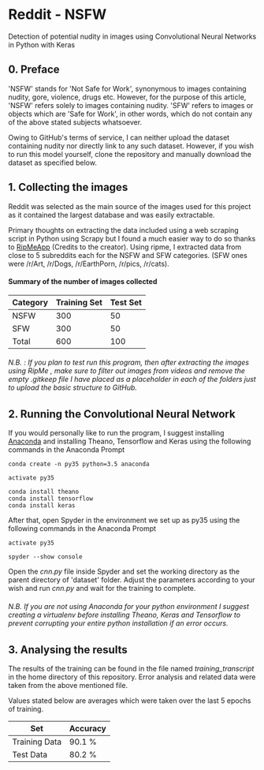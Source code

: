 # Reddit - NSFW
Detection of potential nudity in images using Convolutional Neural Networks in Python with Keras

## 0. Preface
'NSFW' stands for 'Not Safe for Work', synonymous to images containing nudity, gore, violence, drugs etc. However, for the purpose of this article, 'NSFW' refers solely to images containing nudity.
'SFW' refers to images or objects which are 'Safe for Work', in other words, which do not contain any of the above stated subjects whatsoever.

Owing to GitHub's terms of service, I can neither upload the dataset containing nudity nor directly link to any such dataset. However, if you wish to run this model yourself, clone the repository and manually download the dataset as specified below.

## 1. Collecting the images
Reddit was selected as the main source of the images used for this project as it contained the largest database and was easily extractable.

Primary thoughts on extracting the data included using a web scraping script in Python using Scrapy but I found a much easier way to do so thanks to [RipMeApp](https://github.com/ripmeapp/ripme) (Credits to the creator). Using ripme, I extracted data from close to 5 subreddits each for the NSFW and SFW categories. (SFW ones were /r/Art, /r/Dogs, /r/EarthPorn, /r/pics, /r/cats). 

#### Summary of the number of images collected

Category | Training Set | Test Set
-------- | ------------ | ---------
NSFW | 300 | 50
SFW | 300 | 50
Total | 600 | 100

###### N.B. : If you plan to test run this program, then after extracting the images using RipMe , make sure to filter out images from videos and remove the empty .gitkeep file I have placed as a placeholder in each of the folders just to upload the basic structure to GitHub.

## 2. Running the Convolutional Neural Network

If you would personally like to run the program, I suggest installing [Anaconda](https://www.anaconda.com/download/) and installing Theano, Tensorflow and Keras using the following commands in the Anaconda Prompt

```
conda create -n py35 python=3.5 anaconda

activate py35

conda install theano
conda install tensorflow
conda install keras
```

After that, open Spyder in the environment we set up as py35 using the following commands in the Anaconda Prompt
```
activate py35

spyder --show console
```

Open the *cnn.py* file inside Spyder and set the working directory as the parent directory of 'dataset' folder.
Adjust the parameters according to your wish and run *cnn.py* and wait for the training to complete.

###### N.B. If you are not using Anaconda for your python environment I suggest creating a virtualenv before installing Theano, Keras and Tensorflow to prevent corrupting your entire python installation if an error occurs.

## 3. Analysing the results
The results of the training can be found in the file named *training_transcript* in the home directory of this repository. Error analysis and related data were taken from the above mentioned file.

Values stated below are averages which were taken over the last 5 epochs of training.

Set | Accuracy
--- | -------- 
Training Data |  90.1 % 
Test Data | 80.2 % 


